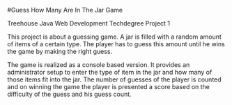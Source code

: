 #Guess How Many Are In The Jar Game

Treehouse Java Web Development Techdegree Project 1

This project is about a guessing game. A jar is filled with a random amount of items of a certain type. The player has
to guess this amount until he wins the game by making the right guess.

The game is realized as a console based version. It provides an administrator setup to enter the type of item in the
jar and how many of those items fit into the jar. The number of guesses of the player is counted and on winning
the game the player is presented a score based on the difficulty of the guess and his guess count.